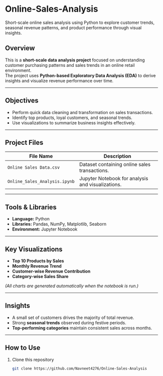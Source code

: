 # Online-Sales-Analysis
Short-scale online sales analysis using Python to explore customer trends, seasonal revenue patterns, and product performance through visual insights.


##  Overview
This is a **short-scale data analysis project** focused on understanding customer purchasing patterns and sales trends in an online retail environment.  
The project uses **Python-based Exploratory Data Analysis (EDA)** to derive insights and visualize revenue performance over time.

---

##  Objectives
- Perform quick data cleaning and transformation on sales transactions.  
- Identify top products, loyal customers, and seasonal trends.  
- Use visualizations to summarize business insights effectively.  

---

##  Project Files
| File Name | Description |
|------------|-------------|
| `Online Sales Data.csv` | Dataset containing online sales transactions. |
| `Online_Sales_Analysis.ipynb` | Jupyter Notebook for analysis and visualizations. |

---

##  Tools & Libraries
- **Language:** Python  
- **Libraries:** Pandas, NumPy, Matplotlib, Seaborn  
- **Environment:** Jupyter Notebook  

---

##  Key Visualizations
- **Top 10 Products by Sales**  
- **Monthly Revenue Trend**  
- **Customer-wise Revenue Contribution**  
- **Category-wise Sales Share**

*(All charts are generated automatically when the notebook is run.)*

---

##  Insights
- A small set of customers drives the majority of total revenue.  
- Strong **seasonal trends** observed during festive periods.  
- **Top-performing categories** maintain consistent sales across months.  

---

##  How to Use
1. Clone this repository  
   ```bash
   git clone https://github.com/Navneet4276/Online-Sales-Analysis
